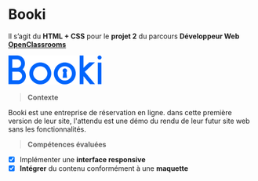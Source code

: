 # Booki

Il s’agit du **HTML + CSS** pour le **projet 2** du parcours **Développeur Web** **[OpenClassrooms](https://openclassrooms.com/fr/)**

 <img  src="./img/Booki.png"  alt="Logo Booki">

> **Contexte**

Booki est une entreprise de réservation en ligne. dans cette première version de leur site, l'attendu est une démo du rendu de leur futur site web sans les fonctionnalités.

> **Compétences évaluées**

 - [x] Implémenter une **interface responsive** 
 - [x] **Intégrer** du contenu conformément à une **maquette**
